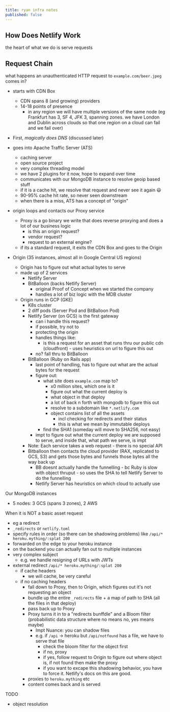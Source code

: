 ```yaml
---
title: ryan infra notes
published: false
---
```


## How Does Netlify Work

the heart of what we do is serve requests


## Request Chain

what happens an unauthenticated HTTP request to `example.com/beer.jpeg` comes in?

- starts with CDN Box
  - CDN spans 8 (and growing) providers
  - 14-18 points of presence
    - in any region we will have multiple versions of the same node (eg Frankfurt has 3, SF 4, JFK 3, spanning zones. we have London and Dublin across clouds so that one region on a cloud can fail and we fail over)
- First, *magically does DNS* (discussed later)
- goes into Apache Traffic Server (ATS)
  - caching server
  - open source project
  - very complex threading model
  - we have 2 plugins for it now, hope to expand over time
  - communicates with our MongoDB instance to resolve geoip based stuff
  - if it is a cache hit, we resolve that request and never see it again 😃
  - 90-95% cache hit rate, so never seen downstream
  - when there is a miss, ATS has a concept of "origin"
- origin loops and contacts our Proxy service
  - Proxy is a go binary we write that does reverse proxying and does a lot of our business logic
    - is this an origin request?
    - vendor request?
    - request to an external engine?
  - if its a standard request, it exits the CDN Box and goes to the Origin
  

- Origin (35 instances, almost all in Google Central US regions)
  - Origin has to figure out what actual bytes to serve
  - made up of 2 services
    - Netlify Server
    - BitBalloon (backs Netlify Server)
      - original Proof of Concept when we started the company
      - handles a lot of biz logic with the MDB cluster
  - Origin runs in GCP (GKE)
    - K8s cluster
    - 2 diff pods (Server Pod and BitBalloon Pod)
    - Netlify Server (on GCS) is the first gateway   
      - can i handle this request?
      - if possible, try not to
      - protecting the origin
      - handles things like:
        - is this a request for an asset that runs thru our public cdn (cloudfront) - uses heuristics on url to figure this out
      - no? fall thru to BitBalloon
    - BitBalloon (Ruby on Rails app)
      - last point of handling, has to figure out what are the actual bytes for the request
      - figure out:
        - what site does `example.com` map to?
          - x0 million sites, which one is it
          - figure out what the current deploy is
          - what object in that deploy
          - a lot of back n forth with mongodb to figure this out
          - resolve to a subdomain like `*.netlify.com`
          - object contains list of all the assets
            - incl checking for redirects and their status
            - this is what we mean by immutable deploys
        - find the SHA1 (someday will move to SHA256, not easy)
      - impt to figure out what the current deploy we are supposed to serve, and inside that, what path we serve, is impt
    - Note: Each service takes a web request - there is no special API
    - Bitballoon then contacts the cloud provider (RAX, replicated to GCS, S3) and gets those bytes and funnels those bytes all the way back up 
      - BB doesnt actually handle the funnelling  - bc Ruby is slow with object thruput - so uses the SHA to tell Netlify Server to do the funnelling
      - Netlify Server has heuristics on which cloud to actually use
  
          




Our MongoDB instances
  - 5 nodes: 3 GCS (spans 3 zones), 2 AWS

When it is NOT a basic asset request
  - eg a redirect
  - `_redirects` or `netlify.toml`
  - specify rules in order (so there can be shadowing problems) like `/api/* heroku.mything/:splat 200` 
  - forwarded on the edge to your heroku instance
  - on the backend you can actually fan out to multiple instances
  - very complex subject
    - e.g. we handle resigning of URLs with JWTs
  - external redirect `/api/* heroku.mything/:splat 200` 
    - if cache headers
      - we will cache, be very careful
    - if no caching headers
      - fall down to Proxy, then to Origin, which figures out it's not requesting an object
      - bundle up the entire `_redirects` file + a map of path to SHA (all the files in that deploy)
      - pass back up to Proxy
      - Proxy turns it in to a "redirects bunffdle" and a Bloom filter (probabilistic data structure where no means no, yes means maybe)
        - Impt Nuance: you can shadow files
        - e.g. if `/api` -> heroku but `/api/notfound` has a file, we have to serve that file
          - check the bloom filter for the object first
          - if no, proxy
          - if yes, follow request to Origin to figure out where object is, if not found then make the proxy
          - if you want to excape this shadowing behavior, you have to force it. Netlify's docs on this are good.
      - proxies to `heroku.mything` etc
      - content comes back and is served


TODO

- object resolution